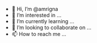 - 👋 Hi, I’m @amrigna
- 👀 I’m interested in ...
- 🌱 I’m currently learning ...
- 💞️ I’m looking to collaborate on ...
- 📫 How to reach me ...

<!---
amrigna/amrigna is a ✨ special ✨ repository because its `README.md` (this file) appears on your GitHub profile.
You can click the Preview link to take a look at your changes.
--->
